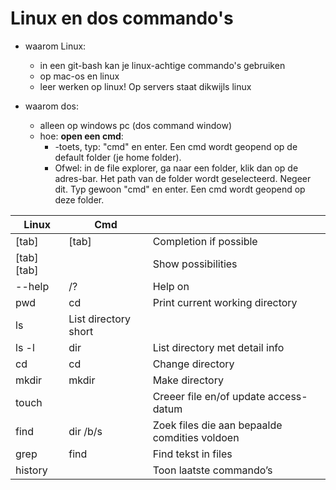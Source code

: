 # Linux en dos commando's

* waarom Linux: 
  * in een git-bash kan je linux-achtige commando's gebruiken
  * op mac-os en linux
  * leer werken op linux! Op servers staat dikwijls linux
    
* waarom dos: 
  * alleen op windows pc (dos command window)
  * hoe: **open een cmd**: 
    * <WINDOWS>-toets, typ: "cmd" en enter. Een cmd wordt geopend op de default folder (je home folder).
    * Ofwel: in de file explorer, ga naar een folder, klik dan op de adres-bar. Het path van de folder wordt geselecteerd. Negeer dit. Typ gewoon "cmd" en enter. Een cmd wordt geopend op deze folder.   
    

| Linux	| Cmd	|  |
| -----	| -----	| -----|
| [tab]	| [tab]	| Completion if possible |
| [tab] [tab]	| 	| Show possibilities |
| <COMMAND> --help	| <COMMAND> /?	| Help on <COMMAND> |
| pwd	| cd	| Print current working directory |
| ls	| 	List directory short |
| ls -l	| dir	| List directory met detail info |
| cd	| cd	| Change directory |
| mkdir	| mkdir	| Make directory |
| touch	|  | 	Creeer file en/of update access-datum |
| find | 	dir /b/s | 	Zoek files die aan bepaalde comdities voldoen |
| grep	| find	| Find tekst in files |
| history|  | 		Toon laatste commando’s | 
